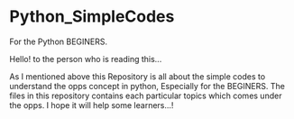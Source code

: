 # Python_SimpleCodes
For the Python BEGINERS.

Hello! to the person who is reading this...

As I mentioned above this Repository is all about the simple codes to understand the opps concept in python, Especially for the BEGINERS.
  The files in this repository contains each particular topics which comes under the opps.
    I hope it will help some learners...!
